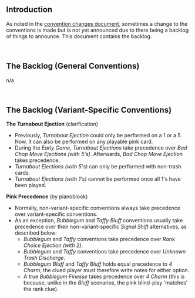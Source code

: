 ## Introduction

As noted in the [convention changes document](convention-changes.md), sometimes a change to the conventions is made but is not yet announced due to there being a backlog of things to announce. This document contains the backlog.

<br />

## The Backlog (General Conventions)

n/a

<br />

## The Backlog (Variant-Specific Conventions)

**The Turnabout Ejection** (clarification)

- Previously, *Turnabout Ejection* could only be performed on a 1 or a 5. Now, it can also be performed on any playable pink card.
- During the *Early Game*, *Turnabout Ejections* take precedence over *Bad Chop Move Ejections (with 5's)*. Afterwards, *Bad Chop Move Ejection* takes precedence.
- *Turnabout Ejections (with 5's)* can only be performed with non-trash cards.
- *Turnabout Ejections (with 1's)* cannot be performed once all 1's have been played.

**Pink Precedence** (by pianoblook)

- Normally, non-variant-specific conventions always take precedence over variant-specific conventions.
- As an exception, *Bubblegum* and *Taffy Bluff* conventions usually take precedence over their non-variant-specific *Signal Shift* alternatives, as described below:
  - *Bubblegum* and *Taffy* conventions take precedence over *Rank Choice Ejection (with 2)*.
  - *Bubblegum* and *Taffy* conventions take precedence over *Unknown Trash Discharge*.
  - *Bubblegum Bluff* and *Taffy Bluff* holds equal precedence to *4 Charm*; the clued player must therefore write notes for either option.
  - A true *Bubblegum Finesse* takes precedence over *4 Charm* (this is because, unlike in the *Bluff* scenarios, the pink blind-play 'matches' the rank clue).
